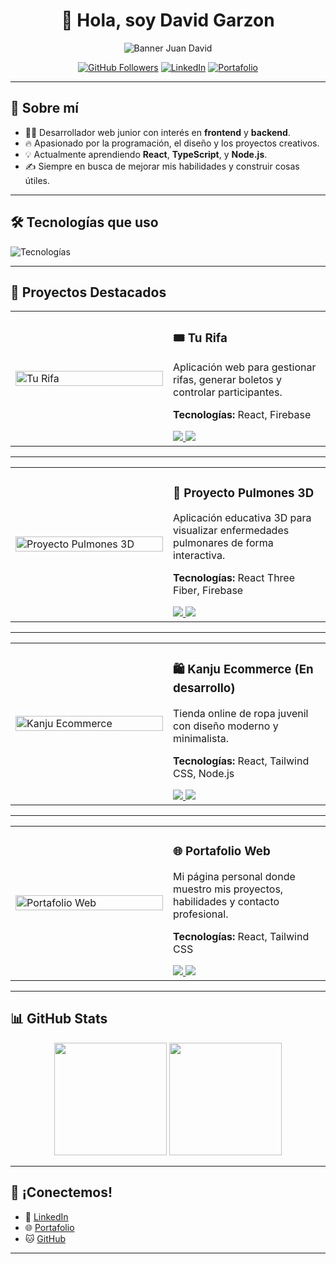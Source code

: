 <div align="center">
  
# 👋 Hola, soy **David Garzon** 

<img src="https://i.postimg.cc/fR0Tf451/David-Garzon-Dev.png" alt="Banner Juan David" />

 



[![GitHub Followers](https://img.shields.io/github/followers/DavidGarzonDev?style=social)](https://github.com/DavidGarzonDev)
[![LinkedIn](https://img.shields.io/badge/LinkedIn-Perfil-blue?style=social&logo=linkedin)](https://linkedin.com/in/davidgarzondev/)
[![Portafolio](https://img.shields.io/badge/Portafolio-Web-informational?style=social&logo=google-chrome)](https://portafolio-umber-xi.vercel.app/#projects)

</div>

---

## 🚀 Sobre mí

- 👨‍💻 Desarrollador web junior con interés en **frontend** y **backend**.
- 🔥 Apasionado por la programación, el diseño y los proyectos creativos.
- 💡 Actualmente aprendiendo **React**, **TypeScript**,  y **Node.js**.
- ✍️ Siempre en busca de mejorar mis habilidades y construir cosas útiles.

---

## 🛠️ Tecnologías que uso

<img src="https://skillicons.dev/icons?i=html,css,js,typescript,react,nodejs,python,tailwind,git,github,figma" alt="Tecnologías" />

---

## 📂 Proyectos Destacados

<table>
  <tr>
    <td width="50%">
      <img src="https://i.postimg.cc/T3mfWV36/Captura2.png" alt="Tu Rifa" width="100%" />
    </td>
    <td width="50%">
      <h3>🎟️ Tu Rifa</h3>
      <p>Aplicación web para gestionar rifas, generar boletos y controlar participantes.</p>
      <p><strong>Tecnologías:</strong> React, Firebase</p>
      <a href="https://github.com/DavidGarzonDev/TuRifa">
        <img src="https://img.shields.io/badge/GitHub-Código-000?style=for-the-badge&logo=github&logoColor=white" />
      </a>
      <a href="https://tu-rifa-h6e6.vercel.app/">
        <img src="https://img.shields.io/badge/Vercel-Ver%20Proyecto-black?style=for-the-badge&logo=vercel&logoColor=white" />
      </a>
    </td>
  </tr>
</table>

---

<table>
  <tr>
    <td width="50%">
      <img src="https://i.postimg.cc/7PsHvPWp/Captura1.png" alt="Proyecto Pulmones 3D" width="100%" />
    </td>
    <td width="50%">
      <h3>🔴 Proyecto Pulmones 3D</h3>
      <p>Aplicación educativa 3D para visualizar enfermedades pulmonares de forma interactiva.</p>
      <p><strong>Tecnologías:</strong> React Three Fiber, Firebase</p>
      <a href="https://github.com/DavidGarzonDev/proyecto-web-3d">
        <img src="https://img.shields.io/badge/GitHub-Código-000?style=for-the-badge&logo=github&logoColor=white" />
      </a>
      <a href="https://proyecto-web-3d.vercel.app/">
        <img src="https://img.shields.io/badge/Vercel-Ver%20Proyecto-black?style=for-the-badge&logo=vercel&logoColor=white" />
      </a>
    </td>
  </tr>
</table>

---

<table>
  <tr>
    <td width="50%">
      <img src="https://i.postimg.cc/N0cY8KKr/Captura3.png" alt="Kanju Ecommerce" width="100%" />
    </td>
    <td width="50%">
      <h3>🛍️ Kanju Ecommerce (En desarrollo)</h3>
      <p>Tienda online de ropa juvenil con diseño moderno y minimalista.</p>
      <p><strong>Tecnologías:</strong> React, Tailwind CSS, Node.js</p>
      <a href="https://github.com/DavidGarzonDev/kanju">
        <img src="https://img.shields.io/badge/GitHub-Código-000?style=for-the-badge&logo=github&logoColor=white" />
      </a>
      <a href="https://kanju.vercel.app/">
        <img src="https://img.shields.io/badge/Vercel-Ver%20Proyecto-black?style=for-the-badge&logo=vercel&logoColor=white" />
      </a>
    </td>
  </tr>
</table>

---

<table>
  <tr>
    <td width="50%">
      <img src="https://i.postimg.cc/J02MjKX1/Captura.png" alt="Portafolio Web" width="100%" />
    </td>
    <td width="50%">
      <h3>🌐 Portafolio Web</h3>
      <p>Mi página personal donde muestro mis proyectos, habilidades y contacto profesional.</p>
      <p><strong>Tecnologías:</strong> React, Tailwind CSS</p>
      <a href="https://github.com/DavidGarzonDev/portafolio">
        <img src="https://img.shields.io/badge/GitHub-Código-000?style=for-the-badge&logo=github&logoColor=white" />
      </a>
      <a href="https://portafolio-umber-xi.vercel.app">
        <img src="https://img.shields.io/badge/Vercel-Ver%20Proyecto-black?style=for-the-badge&logo=vercel&logoColor=white" />
      </a>
    </td>
  </tr>
</table>



---

## 📊 GitHub Stats

<p align="center">
  <img height="180em" src="https://github-readme-stats.vercel.app/api?username=DavidGarzonDev&show_icons=true&theme=radical&count_private=true" />
  <img height="180em" src="https://github-readme-stats.vercel.app/api/top-langs/?username=DavidGarzonDev&layout=compact&theme=radical&langs_count=6" />
</p>

---

## 🤝 ¡Conectemos!

- 💼 [LinkedIn](https://linkedin.com/in/davidgarzondev/)
- 🌐 [Portafolio](https://portafolio-umber-xi.vercel.app/#projects)
- 🐱 [GitHub](https://github.com/DavidGarzonDev)

---
